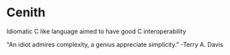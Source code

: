 # Cenith

Idiomatic C like language aimed to have good C interoperability 

"An idiot admires complexity, a genius appreciate simplicity." -Terry A. Davis
